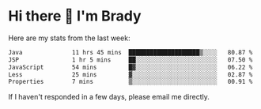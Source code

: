 # Hi there 👋 I'm Brady

Here are my stats from the last week:
<!--START_SECTION:waka-->

```txt
Java              11 hrs 45 mins  ████████████████████▒░░░░   80.87 %
JSP               1 hr 5 mins     ██░░░░░░░░░░░░░░░░░░░░░░░   07.50 %
JavaScript        54 mins         █▓░░░░░░░░░░░░░░░░░░░░░░░   06.22 %
Less              25 mins         ▓░░░░░░░░░░░░░░░░░░░░░░░░   02.87 %
Properties        7 mins          ▒░░░░░░░░░░░░░░░░░░░░░░░░   00.91 %
```

<!--END_SECTION:waka-->

If I haven't responded in a few days, please email me directly. 
